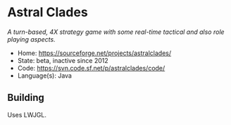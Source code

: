 # Astral Clades

_A turn-based, 4X strategy game with some real-time tactical and also role playing aspects._

- Home: https://sourceforge.net/projects/astralclades/
- State: beta, inactive since 2012
- Code: https://svn.code.sf.net/p/astralclades/code/
- Language(s): Java

## Building

Uses LWJGL.